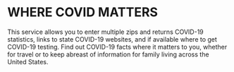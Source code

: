 # WHERE COVID MATTERS

This service allows you to enter multiple zips and returns COVID-19 statistics, links to state COVID-19 websites, and if available where to get COVID-19 testing. Find out COVID-19 facts where it matters to you, whether for travel or to keep abreast of information for family living across the United States.
